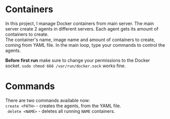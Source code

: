 # Containers
In this project, I manage Docker containers from main server. The main server create 2 agents in different servers. Each agent gets its amount of containers to create.  
The container's name, image name and amount of containers to create, coming from YAML file. In the main loop, type your commands to control the agents.

**Before first run** make sure to change your permissions to the Docker socket. ```sudo chmod 666 /var/run/docker.sock``` works fine.

# Commands
There are two commands available now:  
```create <PATH>``` - creates the agents, from the YAML file.  
``` delete <NAME>``` - deletes all running ```NAME``` containers.
